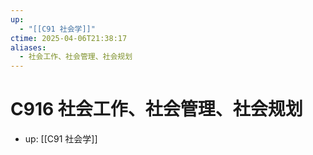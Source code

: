 ```yaml
---
up:
  - "[[C91 社会学]]"
ctime: 2025-04-06T21:38:17
aliases:
  - 社会工作、社会管理、社会规划
---
```


# C916 社会工作、社会管理、社会规划

- up: [[C91 社会学]]
